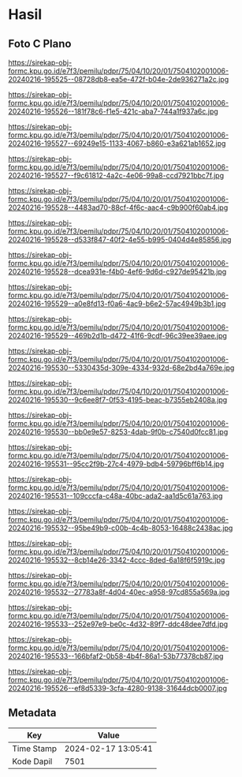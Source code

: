 # Hasil

## Foto C Plano

https://sirekap-obj-formc.kpu.go.id/e7f3/pemilu/pdpr/75/04/10/20/01/7504102001006-20240216-195525--08728db8-ea5e-472f-b04e-2de936271a2c.jpg

https://sirekap-obj-formc.kpu.go.id/e7f3/pemilu/pdpr/75/04/10/20/01/7504102001006-20240216-195526--181f78c6-f1e5-421c-aba7-744a1f937a6c.jpg

https://sirekap-obj-formc.kpu.go.id/e7f3/pemilu/pdpr/75/04/10/20/01/7504102001006-20240216-195527--69249e15-1133-4067-b860-e3a621ab1652.jpg

https://sirekap-obj-formc.kpu.go.id/e7f3/pemilu/pdpr/75/04/10/20/01/7504102001006-20240216-195527--f9c61812-4a2c-4e06-99a8-ccd7921bbc7f.jpg

https://sirekap-obj-formc.kpu.go.id/e7f3/pemilu/pdpr/75/04/10/20/01/7504102001006-20240216-195528--4483ad70-88cf-4f6c-aac4-c9b900f60ab4.jpg

https://sirekap-obj-formc.kpu.go.id/e7f3/pemilu/pdpr/75/04/10/20/01/7504102001006-20240216-195528--d533f847-40f2-4e55-b995-0404d4e85856.jpg

https://sirekap-obj-formc.kpu.go.id/e7f3/pemilu/pdpr/75/04/10/20/01/7504102001006-20240216-195528--dcea931e-f4b0-4ef6-9d6d-c927de95421b.jpg

https://sirekap-obj-formc.kpu.go.id/e7f3/pemilu/pdpr/75/04/10/20/01/7504102001006-20240216-195529--a0e8fd13-f0a6-4ac9-b6e2-57ac4949b3b1.jpg

https://sirekap-obj-formc.kpu.go.id/e7f3/pemilu/pdpr/75/04/10/20/01/7504102001006-20240216-195529--469b2d1b-d472-41f6-9cdf-96c39ee39aee.jpg

https://sirekap-obj-formc.kpu.go.id/e7f3/pemilu/pdpr/75/04/10/20/01/7504102001006-20240216-195530--5330435d-309e-4334-932d-68e2bd4a769e.jpg

https://sirekap-obj-formc.kpu.go.id/e7f3/pemilu/pdpr/75/04/10/20/01/7504102001006-20240216-195530--9c6ee8f7-0f53-4195-beac-b7355eb2408a.jpg

https://sirekap-obj-formc.kpu.go.id/e7f3/pemilu/pdpr/75/04/10/20/01/7504102001006-20240216-195530--bb0e9e57-8253-4dab-9f0b-c7540d0fcc81.jpg

https://sirekap-obj-formc.kpu.go.id/e7f3/pemilu/pdpr/75/04/10/20/01/7504102001006-20240216-195531--95cc2f9b-27c4-4979-bdb4-59796bff6b14.jpg

https://sirekap-obj-formc.kpu.go.id/e7f3/pemilu/pdpr/75/04/10/20/01/7504102001006-20240216-195531--109cccfa-c48a-40bc-ada2-aa1d5c61a763.jpg

https://sirekap-obj-formc.kpu.go.id/e7f3/pemilu/pdpr/75/04/10/20/01/7504102001006-20240216-195532--95be49b9-c00b-4c4b-8053-16488c2438ac.jpg

https://sirekap-obj-formc.kpu.go.id/e7f3/pemilu/pdpr/75/04/10/20/01/7504102001006-20240216-195532--8cb14e26-3342-4ccc-8ded-6a18f6f5919c.jpg

https://sirekap-obj-formc.kpu.go.id/e7f3/pemilu/pdpr/75/04/10/20/01/7504102001006-20240216-195532--27783a8f-4d04-40ec-a958-97cd855a569a.jpg

https://sirekap-obj-formc.kpu.go.id/e7f3/pemilu/pdpr/75/04/10/20/01/7504102001006-20240216-195533--252e97e9-be0c-4d32-89f7-ddc48dee7dfd.jpg

https://sirekap-obj-formc.kpu.go.id/e7f3/pemilu/pdpr/75/04/10/20/01/7504102001006-20240216-195533--166bfaf2-0b58-4b4f-86a1-53b77378cb87.jpg

https://sirekap-obj-formc.kpu.go.id/e7f3/pemilu/pdpr/75/04/10/20/01/7504102001006-20240216-195526--ef8d5339-3cfa-4280-9138-31644dcb0007.jpg


## Metadata

| Key        | Value               |
| ---------- | ------------------- |
| Time Stamp | 2024-02-17 13:05:41 |
| Kode Dapil | 7501                |



